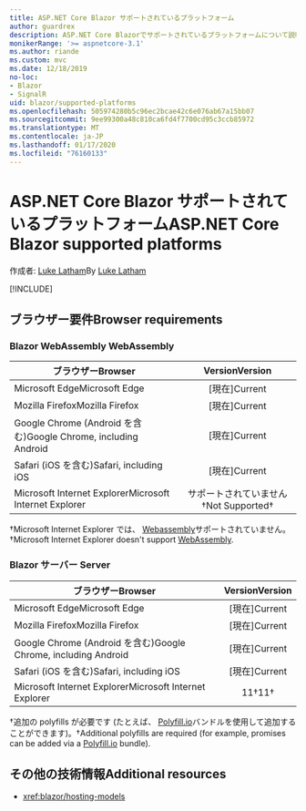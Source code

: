 ```yaml
---
title: ASP.NET Core Blazor サポートされているプラットフォーム
author: guardrex
description: ASP.NET Core Blazorでサポートされているプラットフォームについて説明します。
monikerRange: '>= aspnetcore-3.1'
ms.author: riande
ms.custom: mvc
ms.date: 12/18/2019
no-loc:
- Blazor
- SignalR
uid: blazor/supported-platforms
ms.openlocfilehash: 505974280b5c96ec2bcae42c6e076ab67a15bb07
ms.sourcegitcommit: 9ee99300a48c810ca6fd4f7700cd95c3ccb85972
ms.translationtype: MT
ms.contentlocale: ja-JP
ms.lasthandoff: 01/17/2020
ms.locfileid: "76160133"
---
```

# <a name="aspnet-core-opno-locblazor-supported-platforms"></a><span data-ttu-id="43cb9-103">ASP.NET Core Blazor サポートされているプラットフォーム</span><span class="sxs-lookup"><span data-stu-id="43cb9-103">ASP.NET Core Blazor supported platforms</span></span>

<span data-ttu-id="43cb9-104">作成者: [Luke Latham](https://github.com/guardrex)</span><span class="sxs-lookup"><span data-stu-id="43cb9-104">By [Luke Latham](https://github.com/guardrex)</span></span>

[!INCLUDE[](~/includes/blazorwasm-preview-notice.md)]

## <a name="browser-requirements"></a><span data-ttu-id="43cb9-105">ブラウザー要件</span><span class="sxs-lookup"><span data-stu-id="43cb9-105">Browser requirements</span></span>

### <a name="opno-locblazor-webassembly"></a>Blazor<span data-ttu-id="43cb9-106"> WebAssembly</span><span class="sxs-lookup"><span data-stu-id="43cb9-106"> WebAssembly</span></span>

| <span data-ttu-id="43cb9-107">ブラウザー</span><span class="sxs-lookup"><span data-stu-id="43cb9-107">Browser</span></span>                          | <span data-ttu-id="43cb9-108">Version</span><span class="sxs-lookup"><span data-stu-id="43cb9-108">Version</span></span>               |
| -------------------------------- | :-------------------: |
| <span data-ttu-id="43cb9-109">Microsoft Edge</span><span class="sxs-lookup"><span data-stu-id="43cb9-109">Microsoft Edge</span></span>                   | <span data-ttu-id="43cb9-110">[現在]</span><span class="sxs-lookup"><span data-stu-id="43cb9-110">Current</span></span>               |
| <span data-ttu-id="43cb9-111">Mozilla Firefox</span><span class="sxs-lookup"><span data-stu-id="43cb9-111">Mozilla Firefox</span></span>                  | <span data-ttu-id="43cb9-112">[現在]</span><span class="sxs-lookup"><span data-stu-id="43cb9-112">Current</span></span>               |
| <span data-ttu-id="43cb9-113">Google Chrome (Android を含む)</span><span class="sxs-lookup"><span data-stu-id="43cb9-113">Google Chrome, including Android</span></span> | <span data-ttu-id="43cb9-114">[現在]</span><span class="sxs-lookup"><span data-stu-id="43cb9-114">Current</span></span>               |
| <span data-ttu-id="43cb9-115">Safari (iOS を含む)</span><span class="sxs-lookup"><span data-stu-id="43cb9-115">Safari, including iOS</span></span>            | <span data-ttu-id="43cb9-116">[現在]</span><span class="sxs-lookup"><span data-stu-id="43cb9-116">Current</span></span>               |
| <span data-ttu-id="43cb9-117">Microsoft Internet Explorer</span><span class="sxs-lookup"><span data-stu-id="43cb9-117">Microsoft Internet Explorer</span></span>      | <span data-ttu-id="43cb9-118">サポートされていません&dagger;</span><span class="sxs-lookup"><span data-stu-id="43cb9-118">Not Supported&dagger;</span></span> |

<span data-ttu-id="43cb9-119">&dagger;Microsoft Internet Explorer では、 [Webassembly](https://webassembly.org)サポートされていません。</span><span class="sxs-lookup"><span data-stu-id="43cb9-119">&dagger;Microsoft Internet Explorer doesn't support [WebAssembly](https://webassembly.org).</span></span>

### <a name="opno-locblazor-server"></a>Blazor<span data-ttu-id="43cb9-120"> サーバー</span><span class="sxs-lookup"><span data-stu-id="43cb9-120"> Server</span></span>

| <span data-ttu-id="43cb9-121">ブラウザー</span><span class="sxs-lookup"><span data-stu-id="43cb9-121">Browser</span></span>                          | <span data-ttu-id="43cb9-122">Version</span><span class="sxs-lookup"><span data-stu-id="43cb9-122">Version</span></span>    |
| -------------------------------- | :--------: |
| <span data-ttu-id="43cb9-123">Microsoft Edge</span><span class="sxs-lookup"><span data-stu-id="43cb9-123">Microsoft Edge</span></span>                   | <span data-ttu-id="43cb9-124">[現在]</span><span class="sxs-lookup"><span data-stu-id="43cb9-124">Current</span></span>    |
| <span data-ttu-id="43cb9-125">Mozilla Firefox</span><span class="sxs-lookup"><span data-stu-id="43cb9-125">Mozilla Firefox</span></span>                  | <span data-ttu-id="43cb9-126">[現在]</span><span class="sxs-lookup"><span data-stu-id="43cb9-126">Current</span></span>    |
| <span data-ttu-id="43cb9-127">Google Chrome (Android を含む)</span><span class="sxs-lookup"><span data-stu-id="43cb9-127">Google Chrome, including Android</span></span> | <span data-ttu-id="43cb9-128">[現在]</span><span class="sxs-lookup"><span data-stu-id="43cb9-128">Current</span></span>    |
| <span data-ttu-id="43cb9-129">Safari (iOS を含む)</span><span class="sxs-lookup"><span data-stu-id="43cb9-129">Safari, including iOS</span></span>            | <span data-ttu-id="43cb9-130">[現在]</span><span class="sxs-lookup"><span data-stu-id="43cb9-130">Current</span></span>    |
| <span data-ttu-id="43cb9-131">Microsoft Internet Explorer</span><span class="sxs-lookup"><span data-stu-id="43cb9-131">Microsoft Internet Explorer</span></span>      | <span data-ttu-id="43cb9-132">11&dagger;</span><span class="sxs-lookup"><span data-stu-id="43cb9-132">11&dagger;</span></span> |

<span data-ttu-id="43cb9-133">&dagger;追加の polyfills が必要です (たとえば、 [Polyfill.io](https://polyfill.io/v3/)バンドルを使用して追加することができます)。</span><span class="sxs-lookup"><span data-stu-id="43cb9-133">&dagger;Additional polyfills are required (for example, promises can be added via a [Polyfill.io](https://polyfill.io/v3/) bundle).</span></span>

## <a name="additional-resources"></a><span data-ttu-id="43cb9-134">その他の技術情報</span><span class="sxs-lookup"><span data-stu-id="43cb9-134">Additional resources</span></span>

* <xref:blazor/hosting-models>
